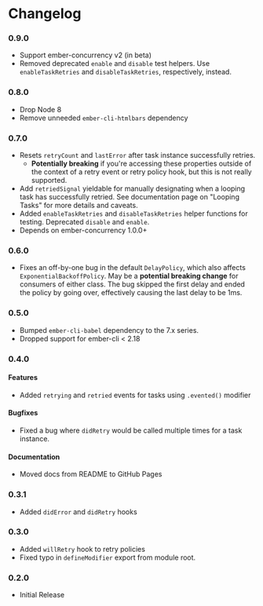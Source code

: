 # Changelog

### 0.9.0
- Support ember-concurrency v2 (in beta)
- Removed deprecated `enable` and `disable` test helpers. Use `enableTaskRetries` and `disableTaskRetries`, respectively, instead.

### 0.8.0
- Drop Node 8
- Remove unneeded `ember-cli-htmlbars` dependency

### 0.7.0

- Resets `retryCount` and `lastError` after task instance successfully retries.
  * **Potentially breaking** if you're accessing these properties outside of the
  context of a retry event or retry policy hook, but this is not really supported.
- Add `retriedSignal` yieldable for manually designating when a looping task
  has successfully retried. See documentation page on "Looping Tasks" for more
  details and caveats.
- Added `enableTaskRetries` and `disableTaskRetries` helper functions for
  testing. Deprecated `disable` and `enable`.
- Depends on ember-concurrency 1.0.0+

### 0.6.0
- Fixes an off-by-one bug in the default `DelayPolicy`, which also affects
  `ExponentialBackoffPolicy`. May be a **potential breaking change** for
  consumers of either class. The bug skipped the first delay and ended the
  policy by going over, effectively causing the last delay to be 1ms.

### 0.5.0
- Bumped `ember-cli-babel` dependency to the 7.x series.
- Dropped support for ember-cli < 2.18

### 0.4.0

#### Features
- Added `retrying` and `retried` events for tasks using `.evented()` modifier

#### Bugfixes
- Fixed a bug where `didRetry` would be called multiple times for a task instance.

#### Documentation
- Moved docs from README to GitHub Pages

### 0.3.1

- Added `didError` and `didRetry` hooks

### 0.3.0

- Added `willRetry` hook to retry policies
- Fixed typo in `defineModifier` export from module root.

### 0.2.0

- Initial Release
